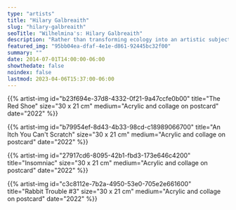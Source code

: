 ```yaml
---
type: "artists"
title: "Hilary Galbreaith"
slug: "hilary-galbreaith"
seoTitle: "Wilhelmina's: Hilary Galbreaith"
description: "Rather than transforming ecology into an artistic subject, we should start by applying it to the scale of production, transportation and storage of works. This economy of means establishes the do-it-yourself condition of Hilary Galbreaith’s work, close to primitive cinema and zines. Born into a Californian military family with a passion for science and technology, they are interested in the capacity of science fiction to construct hypotheses that transform our relationship to species, to non-human beings, to the body and to language. In the video «The Garden», they stage a reality TV contest with humans transformed into insects. Their desire to form anarchist communities in a «return to nature» is ultimately controlled by middle-class values. However, if for the artist the «garden» symbolizes the culture of fake, it also allows them to go beyond the nature/culture opposition and identify a real need for a post-capitalist and diminishing way of life. Rather than cynicism, the artist places disorder and the carnivalesque-grosteque within the contradictions of a techno-bureaucratic world. From nasal prostheses that control odors, a virtual reality sex game turned sadistic, or companies that act as conceptual works (<q>Golden Hole</q>), to two witches plunged into a mutant universe where Scandinavian design becomes the aesthetic of horror («LifeHack») to a web-series published by the artist on Instagram inspired by an underground feminist film that challenges the phallocentrism of human sausages (<q>Sausageland</q>), Galbreaith’s work is an autopsy of biopolitical power systems."
featured_img: "95bb04ea-dfaf-4e1e-d861-92445bc32f00"
summary: ""
date: 2014-07-01T14:00:00-06:00
showthedate: false
noindex: false
lastmod: 2023-04-06T15:37:00-06:00
---
```

{{% artist-img id="b23f694e-37d8-4332-0f21-9a47ccfe0b00" title="The Red Shoe" size="30 x 21 cm" medium="Acrylic and collage on postcard" date="2022" %}}

{{% artist-img id="b79954ef-8d43-4b33-98cd-c18989066700" title="An Itch You Can't Scratch" size="30 x 21 cm" medium="Acrylic and collage on postcard" date="2022" %}}

{{% artist-img id="27917cd6-8095-42b1-fbd3-173e646c4200" title="Insomniac" size="30 x 21 cm" medium="Acrylic and collage on postcard" date="2022" %}}

{{% artist-img id="c3c8112e-7b2a-4950-53e0-705e2e661600" title="Rabbit Trouble #3" size="30 x 21 cm" medium="Acrylic and collage on postcard" date="2022" %}}
